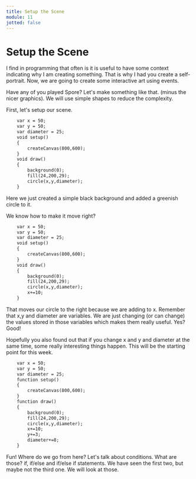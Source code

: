 ```yaml
---
title: Setup the Scene
module: 11
jotted: false
---
```


# Setup the Scene

I find in programming that often is it is useful to have some context indicating why I am creating something.  That is why  I had you create a self-portrait. Now, we are going to create some interactive art using events.

Have any of you played Spore?  Let's make something like that.  (minus the nicer graphics). We will use simple shapes to reduce the complexity.

First, let's setup our scene.

```html
    var x = 50;
    var y = 50;
    var diameter = 25;
    void setup()
    {
        createCanvas(800,600);
    }
    void draw()
    {
        background(0);
        fill(24,200,29);
        circle(x,y,diameter);
    }
```

Here we just created a simple black background and added a greenish circle to it.

We know how to make it move right?

```html
    var x = 50;
    var y = 50;
    var diameter = 25;
    void setup()
    {
        createCanvas(800,600);
    }
    void draw()
    {
        background(0);
        fill(24,200,29);
        circle(x,y,diameter);
        x+=10;
    }
```

That moves our circle to the right because we are adding to x.  Remember that x,y and diameter are variables.  We are just changing (or can change) the values stored in those variables which makes them really useful.  Yes?  Good!

Hopefully you also found out that if you change x and y and diameter at the same time, some really interesting things happen.  This will be the starting point for this week.

```html
    var x = 50;
    var y = 50;
    var diameter = 25;
    function setup()
    {
        createCanvas(800,600);
    }
    function draw()
    {
        background(0);
        fill(24,200,29);
        circle(x,y,diameter);
        x+=10;
        y+=3;
        diameter+=8;
    }
```

Fun! Where do we go from here? Let's talk about conditions.  What are those? if, if/else and if/else if statements.  We have seen the first two, but maybe not the third one. We will look at those.